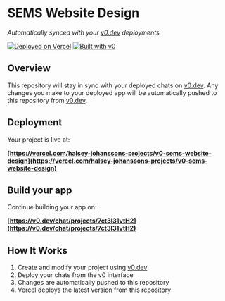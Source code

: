 # SEMS Website Design

*Automatically synced with your [v0.dev](https://v0.dev) deployments*

[![Deployed on Vercel](https://img.shields.io/badge/Deployed%20on-Vercel-black?style=for-the-badge&logo=vercel)](https://vercel.com/halsey-johanssons-projects/v0-sems-website-design)
[![Built with v0](https://img.shields.io/badge/Built%20with-v0.dev-black?style=for-the-badge)](https://v0.dev/chat/projects/7ct3l31vtH2)

## Overview

This repository will stay in sync with your deployed chats on [v0.dev](https://v0.dev).
Any changes you make to your deployed app will be automatically pushed to this repository from [v0.dev](https://v0.dev).

## Deployment

Your project is live at:

**[https://vercel.com/halsey-johanssons-projects/v0-sems-website-design](https://vercel.com/halsey-johanssons-projects/v0-sems-website-design)**

## Build your app

Continue building your app on:

**[https://v0.dev/chat/projects/7ct3l31vtH2](https://v0.dev/chat/projects/7ct3l31vtH2)**

## How It Works

1. Create and modify your project using [v0.dev](https://v0.dev)
2. Deploy your chats from the v0 interface
3. Changes are automatically pushed to this repository
4. Vercel deploys the latest version from this repository